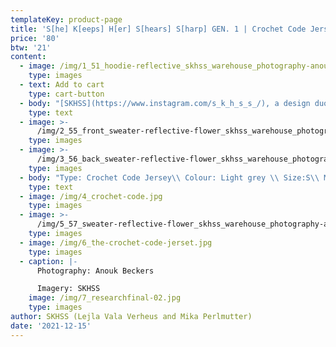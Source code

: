 ```yaml
---
templateKey: product-page
title: 'S[he] K[eeps] H[er] S[hears] S[harp] GEN. 1 | Crochet Code Jersey'
price: '80'
btw: '21'
content:
  - image: /img/1_51_hoodie-reflective_skhss_warehouse_photography-anouk-beckers.jpg
    type: images
  - text: Add to cart
    type: cart-button
  - body: "[SKHSS](https://www.instagram.com/s_k_h_s_s_/), a design duo consisting of Lejla Vala Verheus and Mika Perlmutter, centres around a deep exploration of traditional and contemporary female-driven textile crafts and a feminization of utility wear and objects. Expanding upon the relationship between function and decoration, SKHSS juxtaposes intricate historic techniques such as crochet with modern printing methods. The aim of the project is to reintegrate discarded materials back into daily life. Through prolonging the usage of textile crafts in the medium of fashion, the boundaries between techniques and aesthetics of past-present-future are ultimately blended and blurred. \r\n\n\r\n\nThe work of SKHSS takes the shape of a collection of hand-crafted garments made from thrifted t-shirts and sweatshirts adapted with additional materials and techniques like yarn, reflective heat foil, dyes and bleach. The prints engage with the multiple layers of information retrieved from crochet charts, which both instruct how to crochet and at the same time describe the crochet visually. These charts are intricately coded diagrams that use a universal language of symbols. Through reading (crochet) code, recreating and creating new code, SKHSS traces and builds upon this historic information. To imbue the garment with its history and immortalize all the hands at play, footnotes are placed on the inside of the garments, tracing the origin of the elements on the garment."
    type: text
  - image: >-
      /img/2_55_front_sweater-reflective-flower_skhss_warehouse_photography-anouk-beckers.jpg
    type: images
  - image: >-
      /img/3_56_back_sweater-reflective-flower_skhss_warehouse_photography-anouk-beckers.jpg
    type: images
  - body: "Type: Crochet Code Jersey\\ Colour: Light grey \\ Size:S\\ Material: 94% cotton 6% viscose\n\nCare instructions:\r Wash 30°C inside out. \rDon’t iron. \rDon’t bleach."
    type: text
  - image: /img/4_crochet-code.jpg
    type: images
  - image: >-
      /img/5_57_sweater-reflective-flower_skhss_warehouse_photography-anouk-beckers.jpg
    type: images
  - image: /img/6_the-crochet-code-jerset.jpg
    type: images
  - caption: |-
      Photography: Anouk Beckers

      Imagery: SKHSS
    image: /img/7_researchfinal-02.jpg
    type: images
author: SKHSS (Lejla Vala Verheus and Mika Perlmutter)
date: '2021-12-15'
---
```


